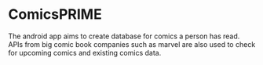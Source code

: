 # ComicsPRIME

The android app aims to create database for comics a person has read. APIs from big comic book companies such as marvel are also used to check for upcoming comics and existing comics data. 
